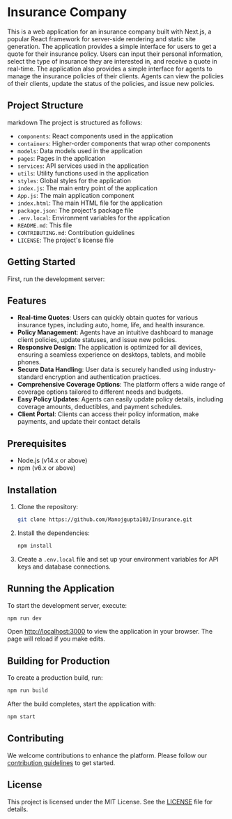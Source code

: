 # Insurance Company

This is a web application for an insurance company built with Next.js, a popular React framework for server-side rendering and static site generation.
The application provides a simple interface for users to get a quote for their insurance policy. Users can input their personal information, select the type of insurance they are interested in, and receive a quote in real-time.
The application also provides a simple interface for agents to manage the insurance policies of their clients. Agents can view the policies of their clients, update the status of the policies, and issue new policies.

## Project Structure

markdown
The project is structured as follows:
- `components`: React components used in the application
- `containers`: Higher-order components that wrap other components
- `models`: Data models used in the application
- `pages`: Pages in the application
- `services`: API services used in the application
- `utils`: Utility functions used in the application
- `styles`: Global styles for the application
- `index.js`: The main entry point of the application
- `App.js`: The main application component
- `index.html`: The main HTML file for the application
- `package.json`: The project's package file
- `.env.local`: Environment variables for the application
- `README.md`: This file
- `CONTRIBUTING.md`: Contribution guidelines
- `LICENSE`: The project's license file

## Getting Started

First, run the development server:

## Features

- **Real-time Quotes**: Users can quickly obtain quotes for various insurance types, including auto, home, life, and health insurance.
- **Policy Management**: Agents have an intuitive dashboard to manage client policies, update statuses, and issue new policies.
- **Responsive Design**: The application is optimized for all devices, ensuring a seamless experience on desktops, tablets, and mobile phones.
- **Secure Data Handling**: User data is securely handled using industry-standard encryption and authentication practices.
- **Comprehensive Coverage Options**: The platform offers a wide range of coverage options tailored to different needs and budgets.
- **Easy Policy Updates**: Agents can easily update policy details, including coverage amounts, deductibles, and payment schedules.
- **Client Portal**: Clients can access their policy information, make payments, and update their contact details

## Prerequisites

- Node.js (v14.x or above)
- npm (v6.x or above)


## Installation

1. Clone the repository:
   ```bash
   git clone https://github.com/Manojgupta103/Insurance.git
   ```

2. Install the dependencies:
   ```bash
   npm install
   ```

3. Create a `.env.local` file and set up your environment variables for API keys and database connections.

## Running the Application

To start the development server, execute:

```bash
npm run dev
```

Open [http://localhost:3000](http://localhost:3000) to view the application in your browser. The page will reload if you make edits.

## Building for Production

To create a production build, run:

```bash
npm run build
```

After the build completes, start the application with:

```bash
npm start
```

## Contributing

We welcome contributions to enhance the platform. Please follow our [contribution guidelines](CONTRIBUTING.md) to get started.

## License

This project is licensed under the MIT License. See the [LICENSE](LICENSE) file for details.